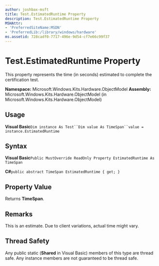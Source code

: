 ```yaml
---
author: joshbax-msft
title: Test.EstimatedRuntime Property
description: Test.EstimatedRuntime Property
MSHAttr:
- 'PreferredSiteName:MSDN'
- 'PreferredLib:/library/windows/hardware'
ms.assetid: 728cadf0-7717-496e-9d54-cf7e66c99f37
---
```


# Test.EstimatedRuntime Property


This property represents the time (in seconds) estimated to complete the certification test.

**Namespace:** Microsoft.Windows.Kits.Hardware.ObjectModel **Assembly:** Microsoft.Windows.Kits.Hardware.ObjectModel (in Microsoft.Windows.Kits.Hardware.ObjectModel)

## Usage


**Visual Basic**`Dim instance As Test``Dim value As TimeSpan``value = instance.EstimatedRuntime`

## Syntax


**Visual Basic**`Public MustOverride ReadOnly Property EstimatedRuntime As TimeSpan`

**C#**`public abstract TimeSpan EstimatedRuntime { get; }`

## Property Value


Returns **TimeSpan**.

## Remarks


This is an estimate. Due to client variations, actual time might vary.

## Thread Safety


Any public static (**Shared** in Visual Basic) members of this type are thread safe. Any instance members are not guaranteed to be thread safe.

 

 






